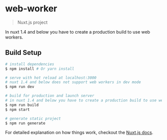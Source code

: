 # web-worker

> Nuxt.js project

In nuxt 1.4 and below you have to create a production build to use web workers.

## Build Setup

``` bash
# install dependencies
$ npm install # Or yarn install

# serve with hot reload at localhost:3000
# nuxt 1.4 and below does not support web workers in dev mode
$ npm run dev

# build for production and launch server
# in nuxt 1.4 and below you have to create a production build to use web workers
$ npm run build
$ npm start

# generate static project
$ npm run generate
```

For detailed explanation on how things work, checkout the [Nuxt.js docs](https://github.com/nuxt/nuxt.js).
